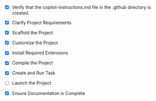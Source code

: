 <!-- Use this file to provide workspace-specific custom instructions to Copilot. For more details, visit https://code.visualstudio.com/docs/copilot/copilot-customization#_use-a-githubcopilotinstructionsmd-file -->

- [x] Verify that the copilot-instructions.md file in the .github directory is created.

- [x] Clarify Project Requirements
<!-- Next.js + TypeScript + TailwindCSS + Supabase for Maikekai Surf hotel website -->

- [x] Scaffold the Project
<!-- Created Next.js project structure manually with TypeScript, TailwindCSS, and all necessary config files -->

- [x] Customize the Project
<!-- Created complete landing page with Header, Hero, BookingButtons, SurfPlans, Reviews, and Footer components -->

- [x] Install Required Extensions
<!-- No extensions needed for this project type -->

- [x] Compile the Project
<!-- Project compiles successfully, all dependencies installed and working -->

- [x] Create and Run Task
<!-- Development server task created and running on localhost:3000 -->

- [ ] Launch the Project
<!-- Development server is running and ready for use -->

- [x] Ensure Documentation is Complete
<!-- README.md created with comprehensive project documentation -->
